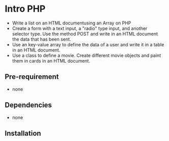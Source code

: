 # Intro PHP

- Write a list on an HTML documentusing an Array on PHP
- Create a form with a text input, a "radio" type input, and another selector type. Use the method POST and write in an HTML document the data that has been sent.
- Use an key-value array to define the data of a user and write it in a table in an HTML document.
- Use a class to define a movie. Create different movie objects and paint them in cards in an HTML document.

## Pre-requirement

- none

## Dependencies

- none

## Installation